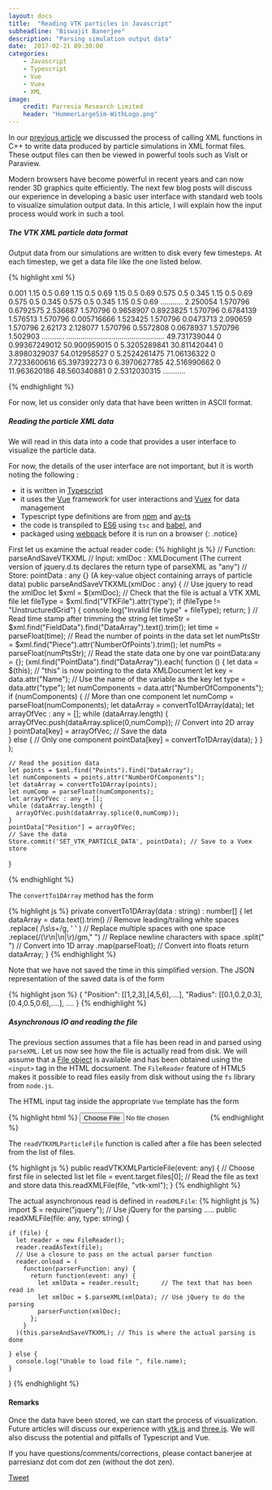 ```yaml
---
layout: docs
title:  "Reading VTK particles in Javascript"
subheadline: "Biswajit Banerjee"
description: "Parsing simulation output data"
date:  2017-02-21 09:30:00
categories:
    - Javascript
    - Typescript
    - Vue
    - Vuex
    - XML
image:
    credit: Parresia Research Limited
    header: "HummerLargeSim-WithLogo.png"
---
```

In our [previous article](http://www.parresianz.com/c++/xml/vtk/vtk-particle-output/)
we discussed the process of calling XML functions in C++ to write data produced by
particle simulations in XML format files.  These output files can then
be viewed in powerful tools such as VisIt or Paraview.

Modern browsers have become powerful in recent years and can now render
3D graphics quite efficiently.  The next few blog posts will discuss our
experience in developing a basic user interface with standard web tools
to visualize simulation output data.  In this article, I will explain
how the input process would work in such a tool.

##### The VTK XML particle data format #####
Output data from our simulations are written to disk every few timesteps.  At
each timestep, we get a data file like the one listed below.

{% highlight xml %}
<?xml version="1.0"?>
<VTKFile type="UnstructuredGrid" version="0.1" byte_order="LittleEndian" compressor="vtkZLibDataCompressor">
  <UnstructuredGrid>
    <FieldData>
      <DataArray type="Float64" Name="TIME" NumberOfTuples="1" format="ascii" RangeMin="0" RangeMax="0">
        0.001
      </DataArray>
    </FieldData>
    <Piece NumberOfPoints="412" NumberOfCells="0">
      <PointData>
        <DataArray type="Float64" Name="Radius" NumberOfComponents="3" format="ascii" RangeMin="0.83645083538" RangeMax="1.7075128111">
          1.15 0.5 0.69 1.15 0.5 0.69
          1.15 0.5 0.69 0.575 0.5 0.345
          1.15 0.5 0.69 0.575 0.5 0.345
          0.575 0.5 0.345 1.15 0.5 0.69
          ...........
        </DataArray>
        <DataArray type="Float64" Name="Axis a" NumberOfComponents="3" format="ascii" RangeMin="1.923869419" RangeMax="3.8462926819">
          2.250054 1.570796 0.6792575 2.536687 1.570796 0.9658907
          0.8923825 1.570796 0.6784139 1.576513 1.570796 0.005716666
          1.523425 1.570796 0.0473713 2.090659 1.570796 2.62173
          2.128077 1.570796 0.5572808 0.0678937 1.570796 1.502903        
          ...........
        </DataArray>
        ................................................
      </PointData>
      <CellData>
      </CellData>
      <Points>
        <DataArray type="Float32" Name="Points" NumberOfComponents="3" format="ascii" RangeMin="29.109286806" RangeMax="99.675090711">
          49.731739044 0 0.99367249012 50.900959015 0 5.3205289841
          30.811420441 0 3.8980329037 54.012958527 0 5.2524261475
          71.06136322 0 7.7233600616 65.397392273 0 6.3970627785
          42.516990662 0 11.963620186 48.560340881 0 2.5312030315
          ...........
        </DataArray>
      </Points>
      <Cells>
        <DataArray type="Int64" Name="connectivity" format="ascii" RangeMin="1e+299" RangeMax="-1e+299">
        </DataArray>
        <DataArray type="Int64" Name="offsets" format="ascii" RangeMin="1e+299" RangeMax="-1e+299">
        </DataArray>
        <DataArray type="UInt8" Name="types" format="ascii" RangeMin="1e+299" RangeMax="-1e+299">
        </DataArray>
      </Cells>
    </Piece>
  </UnstructuredGrid>
</VTKFile>

{% endhighlight %}

For now, let us consider only data that have been written in ASCII format.

##### Reading the particle XML data #####
We will read in this data into a code that provides a user interface to visualize
the particle data.

For now, the details of the user interface are not important,
but it is worth noting the following : <br>
* it is written in [Typescript](https://www.typescriptlang.org/) <br>
* it uses the [Vue](https://vuejs.org/) framework for user interactions and [Vuex](https://vuex.vuejs.org/en/) for data management <br>
* Typescript type definitions are from [npm](https://www.npmjs.com/) and [av-ts](https://github.com/HerringtonDarkholme/av-ts) <br>
* the code is transpiled to [ES6](http://es6-features.org/#Constants)
  using `tsc` and [babel](https://babeljs.io/), and <br>
* packaged using [webpack](https://webpack.github.io/) before it is run on a browser
{: .notice}

First let us examine the actual reader code:
{% highlight js %}
// Function: parseAndSaveVTKXML
// Input:   xmlDoc : XMLDocument (The current version of jquery.d.ts declares the return type of parseXML as "any")
// Store:   pointData : any {} (A key-value object containing arrays of particle data)
public parseAndSaveVTKXML(xmlDoc : any) {
    // Use jquery to read the xmlDoc
    let $xml = $(xmlDoc);
    // Check that the file is actual a VTK XML file
    let fileType = $xml.find("VTKFile").attr('type');
    if (fileType != "UnstructuredGrid") {
      console.log("Invalid file type" + fileType);
      return;
    }
    // Read time stamp after trimming the string
    let timeStr = $xml.find("FieldData").find("DataArray").text().trim();
    let time = parseFloat(time);
    // Read the number of points in the data set
    let numPtsStr = $xml.find("Piece").attr('NumberOfPoints').trim();
    let numPts = parseFloat(numPtsStr);
    // Read the state data one by one
    var pointData:any = {};
    $($xml.find("PointData").find("DataArray")).each(
      function () {
        let data = $(this);  // "this" is now pointing to the data XMLDocument
        let key = data.attr("Name");  // Use the name of the variable as the key
        let type = data.attr("type");
        let numComponents = data.attr("NumberOfComponents"); 
        if (numComponents) {  // More than one component
          let numComp = parseFloat(numComponents);
          let dataArray = convertTo1DArray(data);
          let arrayOfVec : any = [];
          while (dataArray.length) {
            arrayOfVec.push(dataArray.splice(0,numComp));  // Convert into 2D array        
          }
          pointData[key] = arrayOfVec; // Save the data                      
        } else { // Only one component
          pointData[key] = convertTo1DArray(data);
        }
      }
    );

    // Read the position data
    let points = $xml.find("Points").find("DataArray");
    let numComponents = points.attr("NumberOfComponents");
    let dataArray = convertTo1DArray(points);
    let numComp = parseFloat(numComponents);
    let arrayOfVec : any = [];
    while (dataArray.length) {
      arrayOfVec.push(dataArray.splice(0,numComp));                   
    }
    pointData["Position"] = arrayOfVec;
    // Save the data
    Store.commit('SET_VTK_PARTICLE_DATA', pointData); // Save to a Vuex store
  }

{% endhighlight %}

The `convertTo1DArray` method has the form

{% highlight js %}
private convertTo1DArray(data : string) : number[] {
  let dataArray =
    data.text().trim()                 // Remove leading/trailing white spaces
        .replace( /\s\s+/g, ' ' )      // Replace multiple spaces with one space
        .replace(/(\r\n|\n|\r)/gm," ") // Replace newline characters with space
        .split(" ")                    // Convert into 1D array
        .map(parseFloat);              // Convert into floats
  return dataArray;
}
{% endhighlight %}

Note that we have not saved the time in this simplified version. The JSON representation
of the saved data is of the form

{% highlight json %}
{
  "Position": [[1,2,3],[4,5,6],....],
  "Radius": [[0.1,0.2,0.3],[0.4,0.5,0.6],....],
  ....
}
{% endhighlight %}

##### Asynchronous IO and reading the file #####
The previous section assumes that a file has been read in and parsed using `parseXML`.
Let us now see how the file is actually read from disk.  We will assume that a
[File object](https://developer.mozilla.org/en-US/docs/Web/API/File) is available and
has been obtained using the `<input>` tag in the HTML docsument. The `FileReader` feature
of HTML5 makes it possible to read files easily from disk without using the `fs` library from
`node.js`.

The HTML input tag inside the appropriate `Vue` template has the form

{% highlight html %}
  <input type="file" v-on:change="readVTKXMLParticleFile">
{% endhighlight %}

The `readVTKXMLParticleFile` function is called after a file has been selected from the
list of files.

{% highlight js %}
public readVTKXMLParticleFile(event: any) {
  // Choose first file in selected list
  let file = event.target.files[0];
  // Read the file as text and store data
  this.readXMLFile(file, "vtk-xml");
}
{% endhighlight %}

The actual asynchronous read is defined in `readXMLFile`:
{% highlight js %}
import $ = require("jquery"); // Use jQuery for the parsing
.....
  public readXMLFile(file: any, type: string) {

    if (file) {
      let reader = new FileReader();
      reader.readAsText(file);
      // Use a closure to pass on the actual parser function
      reader.onload = (
        function(parserFunction: any) {
          return function(event: any) {
            let xmlData = reader.result;      // The text that has been read in
            let xmlDoc = $.parseXML(xmlData); // Use jQuery to do the parsing
            parserFunction(xmlDoc);
          };
        }
      )(this.parseAndSaveVTKXML); // This is where the actual parsing is done

    } else {
      console.log("Unable to load file ", file.name);
    }
  }
{% endhighlight %}

#### Remarks ####
Once the data have been stored, we can start the process of visualization.  Future articles will
discuss our experience with [vtk.js](https://kitware.github.io/vtk-js/) and [three.js](https://threejs.org/).  We will also discuss the potential and pitfalls of Typescript and Vue.

If you have questions/comments/corrections, please contact banerjee at parresianz dot com dot zen (without the dot zen).


<a class="twitter-share-button" href="https://twitter.com/intent/tweet" data-via="parresianz"> Tweet</a>
<script src="//platform.linkedin.com/in.js" type="text/javascript">
  lang: en_US
</script>
<script type="IN/Share" data-counter="right"></script>

